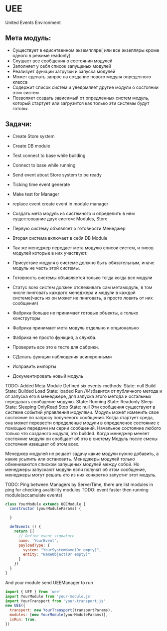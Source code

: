 # UEE
United Events Environment
## Мета модуль:
- Существует в едиснтвенном экземпляре( или все экзепляры кроме одного в режиме readonly)
- Слушает все сообщения о состоянии модулей
- Заполняет у себя список запущеных модулей
- Реализует функции загрузки и запуска модулей
- Может сделать запрос на создание нового модуля определного класса
- Содержит список систем и уведомляет другие модули о состоянии этих систем
- Позволяет создать зависимый от опредленных систем модуль, который стартует или загрузится как только эти системы будут готовы.

## Задачи:
- Create Store system
- Create DB module
- Test connect to base while building
- Connect to base while running
- Send event about Store system to be ready
- Ticking time event generate

- Make test for Manager
- replace event create event in module manager


- Создать мета модуль из системного и определить в нем существование двух систем: Modules, Store
- Первую систему объявляет о готовности Менеджер
- Вторая система включает в себя DB Module
- Так же менеджер передает мета модулю список систем, и типов модулей которые в них участвуют.
- Присуствие модуля в системе должно быть обязательным, иначе модуль не часть этой системы.
- Готовность системы объявляется только тогда когда все модули
- Статус всех систем должен отслеживать сам метамодуль, в том числе пинговать каждого менеджера и модули в каждой системе(часть их он может не пинговать, а просто ловить от них сообщения)

- Фабрика больше не принимает готовые объекты, а только конструторы
- Фабрика принимает мета модуль отдельно и опционально
- Фабрика не просто функция, а служба.
- Проверить все это в тесте для фабрики.
- СДелать фукнции наблюдения асинхронными
- Исправить импорты
- Документировать новый модуль 



TODO: Added Meta Module
Defined six events-methods:
State: null
Build
State: Builded
Load
State: loaded
Run //Избавится от публичного метода и от запуска его в менеджере, для запуска этого метода и остальных передавать сообщение модулю.
State: Running
State: Readonly
Sleep
State: Sleeping
OnlyRead
Stop
State: null
Эти сообщения существуют в системе событий управления модулями.
Модуль может изменить свое состояние по запросу полученого сообщения.
Когда стартует среда, она может перевести определеные модули в определеное состояние с помощью передачи им серии сообщений.
Начальное состояние любого только что созданого модуля, это builded.
Когда менеджер меняет состояние модуля он сообщает об это в систему
Модуль после смены состояния извещает об этом всех.

Менеджер модулей не решает задачу какие модули нужно добавить, а какие усыпить или остановить.
Менеджеры модулей только обмениваются списком запущеных модулей между собой.
Но менеджеры запускают модули если получат об этом сообщение, менеджеры могут решать кто из них конкретно запустит этот модуль.

TODO: Ping between Managers by ServerTime, there are list modules in ping for checking avalibility modules
TODO: event faster then running module(accamulate events)


```javascript
class YourModule extends UEEModule {
  constructor (yourModuleParams) {

  }

  defEvents () {
    return [{
      // Define event signature 
      name: 'YourEvent', 
      payloadType: { 
        system: "YourSystemName(Or empty)", 
        entity: "NameObject(Or empty)"
      } 
    }]
  }
}
```

And your module send UEEManager to run
```javascript
import { UEE } from 'uee'
import YourModule from 'your-module.js'
import YourTransport from 'your-transport.js'
new UEE({
  transport: new YourTransport(transportParams),
  modules: [new YourModule(yourModuleParams)],
  isRun: true,
})
```